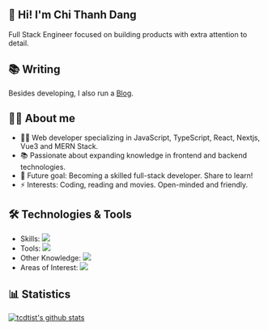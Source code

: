 ## 👋 Hi! I'm Chi Thanh Dang

Full Stack Engineer focused on building products with extra attention to detail.

## 📚 Writing

Besides developing, I also run a [Blog](https://blog.tcdtist.com).

## 🧑‍💻 About me

- 👨‍💻 Web developer specializing in JavaScript, TypeScript, React, Nextjs, Vue3 and MERN Stack.
- 📚 Passionate about expanding knowledge in frontend and backend technologies.
- 🎯 Future goal: Becoming a skilled full-stack developer. Share to learn!
- ⚡ Interests: Coding, reading and movies. Open-minded and friendly.

## 🛠️ Technologies & Tools

- Skills:
  <img src="https://skillicons.dev/icons?theme=light&i=html,css,js,ts,react,vue" />
- Tools:
  <img src="https://skillicons.dev/icons?theme=light&i=vscode,git,github,postman,discord,bitbucket,nginx,figma,aws,cloudflare" />
- Other Knowledge:
  <img src="https://skillicons.dev/icons?theme=light&i=nodejs,express,nestjs,redis,postgres,mongodb,firebase,jest" />
- Areas of Interest:
  <img src="https://skillicons.dev/icons?theme=light&i=tailwind,webpack,docker,next,vercel,vite,gatsby,redux,graphql" />

## 📊 Statistics

[![tcdtist's github stats](https://github-readme-stats.vercel.app/api?username=tcdtist&theme=vue&count_private=true)](https://github.com/anuraghazra/github-readme-stats)
